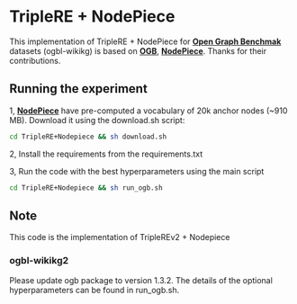 # TripleRE + NodePiece


This implementation of TripleRE + NodePiece for [**Open Graph Benchmak**](https://arxiv.org/abs/2005.00687) datasets (ogbl-wikikg) is based on [**OGB**](https://github.com/snap-stanford/ogb), [**NodePiece**](https://github.com/migalkin/NodePiece). Thanks for their contributions.


## Running the experiment
1, [**NodePiece**](https://github.com/migalkin/NodePiece) have pre-computed a vocabulary of 20k anchor nodes (~910 MB). Download it using the download.sh script:
```bash
cd TripleRE+Nodepiece && sh download.sh
```
2, Install the requirements from the requirements.txt

3, Run the code with the best hyperparameters using the main script
```bash
cd TripleRE+Nodepiece && sh run_ogb.sh
```
## Note
This code is the implementation of TripleREv2 + Nodepiece


### ogbl-wikikg2
Please update ogb package to version 1.3.2. 
The details of the optional hyperparameters can be found in run_ogb.sh.
